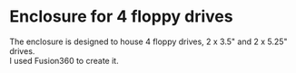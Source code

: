 # Enclosure for 4 floppy drives
The enclosure is designed to house 4 floppy drives, 2 x 3.5" and 2 x 5.25" drives.  
I used Fusion360 to create it. 
